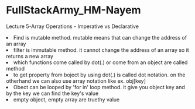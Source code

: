 # FullStackArmy_HM-Nayem
Lecture 5-Array Operations - Imperative vs Declarative 
    <li>Find is mutable method. mutable means that can change the address of an array</li>
    <li>filter is immutable method. it cannot change the address of an array so it returns a new array</li>
    <li>which functions come called by dot(.) or come from an object are called method</li>
    <li>to get property from boject by using dot(.) is called dot notation. on the otherhand we can also use array notation like ex. obj[key] </li>
    <li> Obect can be looped by 'for in' loop method. it give you object key and by the key we can find the key's value</li>
    <li>empty object, empty array are truethy value</li>
